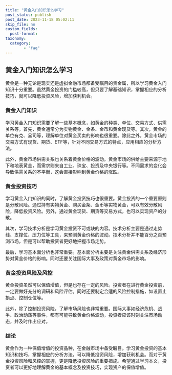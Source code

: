 ```yaml
---
title: "黄金入门知识怎么学习"
post_status: publish
post_date: 2023-11-18 05:02:11
skip_file: no
custom_fields: 
  post-format: 
taxonomy:
  category:
        - "faq"
---
```


## 黄金入门知识怎么学习

黄金是一种无论是现实还是虚拟金融市场都备受瞩目的贵金属，所以学习黄金入门知识十分重要。虽然黄金投资的门槛较高，但只要了解基础知识，掌握相应的分析技巧，就可以降低投资风险，增加获利机会。

### 黄金入门知识

学习黄金入门知识需要了解一些基本概念，如黄金的种类、单位、交易方式、供需关系等。首先，黄金通常分为实物黄金、金条、金币和黄金现货等。其次，黄金的单位有克、盎司等，理解单位对黄金买卖的影响也很重要。除此之外，黄金市场的交易方式有现货、期货、ETF等，针对不同交易方式的特点，应用相应的分析方法。

此外，黄金市场供需关系也关系着黄金价格的波动。黄金市场的供给主要来源于地下和地表黄金，而需求则来自工业、珠宝、投资及中央银行等。不同需求的变化会导致供需关系的不平衡，这会直接影响到黄金价格的涨跌。

### 黄金投资技巧

学习黄金入门知识的同时，了解黄金投资技巧也很重要。黄金投资的一个重要原则是分散风险。通过持有实物黄金、购买金条、金币等实物黄金，可以有效分散风险，降低投资风险。另外，通过黄金现货、期货等交易方式，也可以实现资产的分散。

其次，学习技术分析是学习黄金投资不可或缺的内容。技术分析主要是通过走势线、支撑位、压力位等工具，来预测黄金价格的波动。技术分析并不能百分之百预测市场，但是可以帮助投资者更好地把握市场走势。

最后，学习基本面分析也非常重要。基本面分析主要是关注黄金供需关系及经济形势对黄金价格的影响。同时还要关注国际大事及政策对黄金市场的影响。

### 黄金投资风险及风控

黄金投资虽然可以保值增值，但是也存在一定的风险。投资者在进行黄金投资前，一定要做好充分的调研和风险评估。同时还要制定合适的风险控制措施，如设置止损点、控制仓位等。

此外，除了控制投资风险，了解市场风险也非常重要。国际大事如经济危机、战争、政治动荡等事件，都有可能导致黄金价格波动，投资者应该时刻关注市场动态，并及时作出应对。

### 结论

黄金作为一种保值增值的投资品种，在金融市场中备受瞩目。学习黄金投资的基本知识和技巧，掌握相应的分析方法，可以降低投资风险，增加获利机会。而对于黄金投资风险和风控的掌握，更是降低投资风险的重要措施。希望通过学习本文，投资者可以更好地理解黄金的基本概念及投资技巧，实现资产的保值增值。
